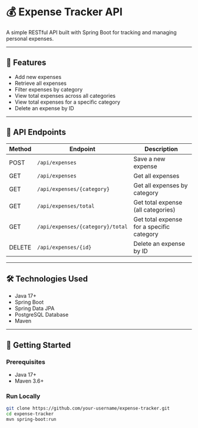 # 💰 Expense Tracker API

A simple RESTful API built with Spring Boot for tracking and managing personal expenses.

---

## 🚀 Features

- Add new expenses
- Retrieve all expenses
- Filter expenses by category
- View total expenses across all categories
- View total expenses for a specific category
- Delete an expense by ID

---

## 📘 API Endpoints

| Method | Endpoint                      | Description                                  |
|--------|-------------------------------|----------------------------------------------|
| POST   | `/api/expenses`               | Save a new expense                           |
| GET    | `/api/expenses`               | Get all expenses                             |
| GET    | `/api/expenses/{category}`    | Get all expenses by category                 |
| GET    | `/api/expenses/total`         | Get total expense (all categories)           |
| GET    | `/api/expenses/{category}/total` | Get total expense for a specific category    |
| DELETE | `/api/expenses/{id}`          | Delete an expense by ID                      |

---

## 🛠 Technologies Used

- Java 17+
- Spring Boot
- Spring Data JPA
- PostgreSQL Database
- Maven

---

## 🧪 Getting Started

### Prerequisites
- Java 17+
- Maven 3.6+

### Run Locally

```bash
git clone https://github.com/your-username/expense-tracker.git
cd expense-tracker
mvn spring-boot:run
